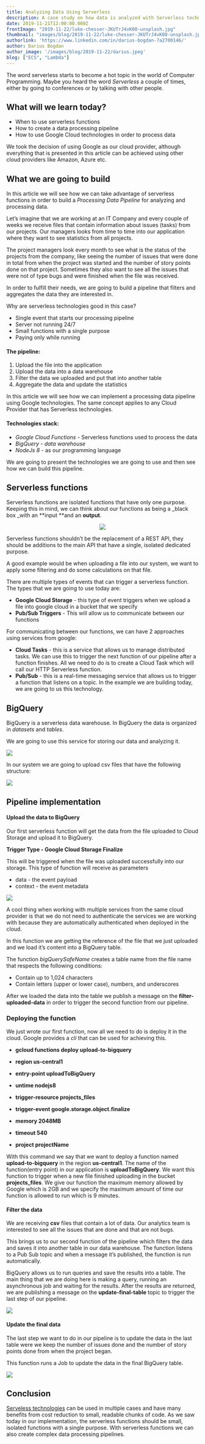 ```yaml
---
title: Analyzing Data Using Serverless
description: A case study on how data is analyzed with Serverless technology
date: 2019-11-21T12:00:00.000Z
frontImage: "2019-11-22/luke-chesser-JKUTrJ4vK00-unsplash.jpg"
thumbnail: "images/blog/2019-11-22/luke-chesser-JKUTrJ4vK00-unsplash.jpg"
authorlink: 'https://www.linkedin.com/in/darius-bogdan-7a2700146/'
author: Darius Bogdan
author_image: '/images/blog/2019-11-22/darius.jpeg'
blog: ["ECS", "Lambda"]
---
```


The word serverless starts to become a hot topic in the world of Computer Programming. Maybe you heard the word _Serverless_ a couple of times, either by going to conferences or by talking with other people. 


## What will we learn today?



*   When to use serverless functions 
*   How to create a data processing pipeline
*   How to use Google Cloud technologies in order to process data 

We took the decision of using Google as our cloud provider, although everything that is presented in this article can be achieved using other cloud providers like Amazon, Azure etc.


## What we are going to build

In this article we will see how we can take advantage of serverless functions in order to build a _Processing Data Pipeline_ for analyzing and processing data.

Let’s imagine that we are working at an IT Company and every couple of weeks we receive files that contain information about issues (tasks) from our projects. Our managers looks from time to time into our application where they want to see statistics from all projects. 

The project managers look every month to see what is the status of the projects from the company, like seeing the number of issues that were done in total from when the project was started and the number of story points done on that project. Sometimes they also want to see all the issues that were not of type bugs and were finished when the file was received.

In order to fulfill their needs, we are going to build a pipeline that filters and aggregates the data they are interested in.

Why are serverless technologies good in this case?



*   Single event that starts our processing pipeline
*   Server not running 24/7
*   Small functions with a single purpose
*   Paying only while running


#### The pipeline:



1. Upload the file into the application
2. Upload the data into a data warehouse
3. Filter the data we uploaded and put that into another table
4. Aggregate the data and update the statistics

In this article we will see how we can implement a processing data pipeline using Google technologies. The same concept applies to any Cloud Provider that has Serverless technologies.


#### Technologies stack:



*   _Google Cloud Functions_ - Serverless functions used to process the data
*   _BigQuery - data warehouse_
*   _NodeJs 8_ - as our programming language

We are going to present the technologies we are going to use and then see how we can build this pipeline.


## Serverless functions

Serverless functions are isolated functions that have only one purpose. Keeping this in mind, we can think about our functions as being a _black box _with an **input **and an **output**.

<center><img src="/images/blog/2019-11-22/ServerlessFunction.png"></center>

Serverless functions shouldn’t be the replacement of a REST API, they should be additions to the main API that have a single, isolated dedicated purpose.

A good example would be when uploading a file into our system, we want to apply some filtering and do some calculations on that file.

There are multiple types of events that can trigger a serverless function. The types that we are going to use today are:



*   **Google Cloud Storage** - this type of event triggers when we upload a file into google cloud in a bucket that we specify
*   **Pub/Sub Triggers** - This will allow us to communicate between our functions

For communicating between our functions, we can have 2 approaches using services from google:



*   **Cloud Tasks** - this is a service that allows us to manage distributed tasks. We can use this to trigger the next function of our pipeline after a function finishes. All we need to do is to create a Cloud Task which will call our HTTP Serverless function.
*   **Pub/Sub** - this is a real-time messaging service that allows us to trigger a function that listens on a topic. In the example we are building today, we are going to us this technology.


## BigQuery

BigQuery is a serverless data warehouse. In BigQuery the data is organized in _datasets_ and _tables_.

We are going to use this service for storing our data and analyzing it.

<img src="/images/blog/2019-11-22/Data-Processing-Pipeline.png">

In our system we are going to upload csv files that have the following structure:

<img src="/images/blog/2019-11-22/data.png">



## Pipeline implementation


#### Upload the data to BigQuery

Our first serverless function will get the data from the file uploaded to Cloud Storage and upload it to BigQuery.

**Trigger Type - Google Cloud Storage Finalize**

This will be triggered when the file was uploaded successfully into our storage. This type of function will receive as parameters



*   data - the event payload
*   context - the event metadata

<img src="/images/blog/2019-11-22/function1.png">


A cool thing when working with multiple services from the same cloud provider is that we do not need to authenticate the services we are working with because they are automatically authenticated when deployed in the cloud.

In this function we are getting the reference of the file that we just uploaded and we load it’s content into a BigQuery table.

The function _bigQuerySafeName_ creates a table name from the file name that respects the following conditions: 



*   Contain up to 1,024 characters
*   Contain letters (upper or lower case), numbers, and underscores

After we loaded the data into the table we publish a message on the **filter-uploaded-data** in order to trigger the second function from our pipeline.

### Deploying the function

We just wrote our first function, now all we need to do is deploy it in the cloud. Google provides a _cli_ that can be used for achieving this.

* **gcloud functions deploy upload-to-bigquery**

* **region us-central1**

* **entry-point uploadToBigQuery**

* **untime nodejs8**

* **trigger-resource projects_files**

* **trigger-event google.storage.object.finalize**

* **memory 2048MB**

* **timeout 540**

* **project projectName**

With this command we say that we want to deploy a function named **upload-to-bigquery**  in the region **us-central1**. The name of the function(entry point) in our application is **uploadToBigQuery**. We want this function to trigger when a new file finished uploading in the bucket **projects_files**. We give our function the maximum memory allowed by Google which is 2GB and we specify the maximum amount of time our function is allowed to run which is 9 minutes.


#### Filter the data

We are receiving **csv** files that contain a lot of data. Our analytics team is interested to see all the issues that are done and that are not bugs. 

This brings us to our second function of the pipeline which filters the data and saves it into another table in our data warehouse. The function listens to a Pub Sub topic and when a message it’s published, the function is run automatically.

BigQuery allows us to run queries and save the results into a table. The main thing that we are doing here is making a query, running an asynchronous job and waiting for the results. After the results are returned, we are publishing a message on the **update-final-table** topic to trigger the last step of our pipeline.

<img src="/images/blog/2019-11-22/function2.png">


#### Update the final data

The last step we want to do in our pipeline is to update the data in the last table were we keep the number of issues done and the number of story points done from when the project began.

This function runs a Job to update the data in the final BigQuery table.

<img src="/images/blog/2019-11-22/function2.png">

## Conclusion

<a href="https://dashbird.io/knowledge-base/basic-concepts/what-is-serverless/">Serveless technologies</a> can be used in multiple cases and have many benefits from cost reduction to small, readable chunks of code. As we saw today in our implementation, the serverless functions should be small, isolated functions with a single purpose. With serverless functions we can also create complex data processing pipelines.
